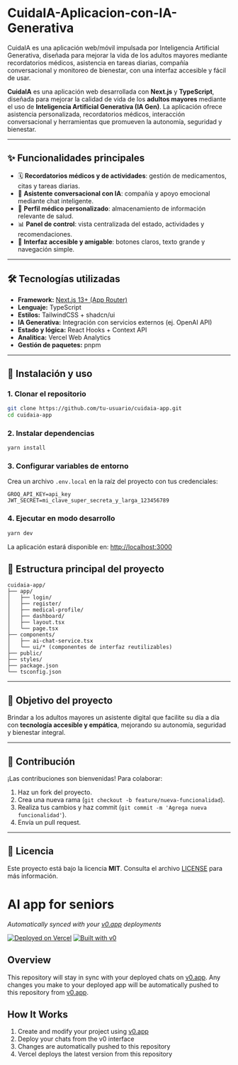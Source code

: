 # CuidaIA-Aplicacion-con-IA-Generativa
CuidaIA es una aplicación web/móvil impulsada por Inteligencia Artificial Generativa, diseñada para mejorar la vida de los adultos mayores mediante recordatorios médicos, asistencia en tareas diarias, compañía conversacional y monitoreo de bienestar, con una interfaz accesible y fácil de usar.

**CuidaIA** es una aplicación web desarrollada con **Next.js** y **TypeScript**, diseñada para mejorar la calidad de vida de los **adultos mayores** mediante el uso de **Inteligencia Artificial Generativa (IA Gen)**. La aplicación ofrece asistencia personalizada, recordatorios médicos, interacción conversacional y herramientas que promueven la autonomía, seguridad y bienestar.

---

## ✨ Funcionalidades principales

* 🗓️ **Recordatorios médicos y de actividades**: gestión de medicamentos, citas y tareas diarias.
* 💬 **Asistente conversacional con IA**: compañía y apoyo emocional mediante chat inteligente.
* 👤 **Perfil médico personalizado**: almacenamiento de información relevante de salud.
* 📊 **Panel de control**: vista centralizada del estado, actividades y recomendaciones.
* 🎨 **Interfaz accesible y amigable**: botones claros, texto grande y navegación simple.

---

## 🛠️ Tecnologías utilizadas

* **Framework:** [Next.js 13+ (App Router)](https://nextjs.org/)
* **Lenguaje:** TypeScript
* **Estilos:** TailwindCSS + shadcn/ui
* **IA Generativa:** Integración con servicios externos (ej. OpenAI API)
* **Estado y lógica:** React Hooks + Context API
* **Analítica:** Vercel Web Analytics
* **Gestión de paquetes:** pnpm

---

## 🚀 Instalación y uso

### 1. Clonar el repositorio

```bash
git clone https://github.com/tu-usuario/cuidaia-app.git
cd cuidaia-app
```

### 2. Instalar dependencias

```bash
yarn install
```

### 3. Configurar variables de entorno

Crea un archivo `.env.local` en la raíz del proyecto con tus credenciales:

```env
GROQ_API_KEY=api_key
JWT_SECRET=mi_clave_super_secreta_y_larga_123456789
```

### 4. Ejecutar en modo desarrollo

```bash
yarn dev
```

La aplicación estará disponible en: [http://localhost:3000](http://localhost:3000)


## 📂 Estructura principal del proyecto

```
cuidaia-app/
├── app/
│   ├── login/
│   ├── register/
│   ├── medical-profile/
│   ├── dashboard/
│   ├── layout.tsx
│   └── page.tsx
├── components/
│   ├── ai-chat-service.tsx
│   └── ui/* (componentes de interfaz reutilizables)
├── public/
├── styles/
├── package.json
└── tsconfig.json
```

---

## 🎯 Objetivo del proyecto

Brindar a los adultos mayores un asistente digital que facilite su día a día con **tecnología accesible y empática**, mejorando su autonomía, seguridad y bienestar integral.

---

## 🤝 Contribución

¡Las contribuciones son bienvenidas! Para colaborar:

1. Haz un fork del proyecto.
2. Crea una nueva rama (`git checkout -b feature/nueva-funcionalidad`).
3. Realiza tus cambios y haz commit (`git commit -m 'Agrega nueva funcionalidad'`).
4. Envía un pull request.

---

## 📜 Licencia

Este proyecto está bajo la licencia **MIT**. Consulta el archivo [LICENSE](LICENSE) para más información.


# AI app for seniors

*Automatically synced with your [v0.app](https://v0.app) deployments*

[![Deployed on Vercel](https://img.shields.io/badge/Deployed%20on-Vercel-black?style=for-the-badge&logo=vercel)](https://vercel.com/atabarez-1080s-projects/v0-ai-app-for-seniors)
[![Built with v0](https://img.shields.io/badge/Built%20with-v0.app-black?style=for-the-badge)](https://v0.app/chat/projects/NNxY0F4qGBu)

## Overview

This repository will stay in sync with your deployed chats on [v0.app](https://v0.app).
Any changes you make to your deployed app will be automatically pushed to this repository from [v0.app](https://v0.app).

## How It Works

1. Create and modify your project using [v0.app](https://v0.app)
2. Deploy your chats from the v0 interface
3. Changes are automatically pushed to this repository
4. Vercel deploys the latest version from this repository
